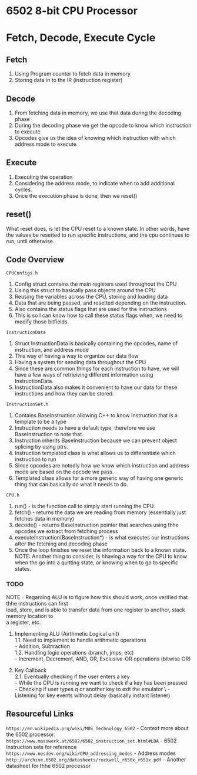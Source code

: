 # 6502 8-bit CPU Processor

# Fetch, Decode, Execute Cycle
## Fetch
1. Using Program counter to fetch data in memory
2. Storing data in to the IR (instruction register)

## Decode
1. From fetching data in memory, we use that data during the decoding phase
2. During the decoding phase we get the opcode to know which instruction to execute
3. Opcodes give us the idea of knowing which instruction with which address mode to execute


## Execute
1. Executing the operation
2. Considering the address mode, to indicate when to add additional cycles.
3. Once the execution phase is done, then we reset()


## reset()
What reset does, is let the CPU reset to a known state. In other words,
have the values be resetted to run specific instructions, and the cpu continues to run,
until otherwise.



## Code Overview
`CPUConfigs.h`
1. Config struct contains the main registers used throughout the CPU
2. Using this struct to basically pass objects around the CPU
3. Reusing the variables across the CPU, storing and loading data
4. Data that are being passed, and resetted depending on the instruction.
5. Also contains the status flags that are used for the instructions
6. This is so I can know how to call these status flags when, we need to modify those bitfields.

`InstructionData`
1. Struct InstructionData is basically containing the opcodes, name of instruction, and address mode
2. This way of having a way to organize our data flow
3. Having a system for sending data throughout the CPU
4. Since these are common things for each instruction to have, we will have a few ways of retrieiving different information using InstructionData.
5. InstructionData also makes it convenient to have our data for these instructions and how they can be stored.

`InstructionSet.h`
1. Contains BaseInstruction allowing C++ to know Instruction that is a template to be a type
2. Instruction needs to have a default type, therefore we use BaseInstruction to note that.
3. Instruction inherits BaseInstruction because we can prevent object splicing by using ptrs.
4. Instruction templated class is what allows us to differentiate which instruction to run
5. Since opcodes are notedly how we know which instruction and address mode are based on the opcode we pass.
6. Templated class allows for a more generic way of having one generic thing that can basically do what it needs to do.

`CPU.h`
1. run() - is the function call to simply start running the CPU.
2. fetch() - returns the data we are reading from memory (essentially just fetches data in memory)
3. decode() - returns BaseInstruction pointer that searches using thhe opcodes we extract from fetching process
4. executeInstruction(BaseInstruction*) - is what executes our instructions after the fetching and decoding phase
5.  Once the loop finishes we reset the information back to a known state.
NOTE: Another thing to consider, is hhaving a way for the CPU to know when the go into a quitting state, or knowing when to go to specific states.




### TODO
NOTE - Regarding ALU is to figure how this should work, once verified that thhe instructions can first \
      load, store, and is able to transfer data from one register to another, stack memory location to \
       a register, etc.

1. Implementing ALU (Airthmetic Logical unit) \
    1.1. Need to implement to handle arithmetic operations \
        - Addition, Subtraction \
    1.2. Handling logic operations (branch, jmps, etc) \
        - Increment, Decrement, AND, OR, Exclusive-OR operations (bitwise OR)

2. Key Callback \
    2.1. Eventually checking if the user enters a key \
        - While the CPU is running we want to check if a key has been pressed \
        - Checking if user types q or another key to exit the emulator \ 
        - Listening for key events without delay (basically instant listener)


## Resourceful Links
`https://en.wikipedia.org/wiki/MOS_Technology_6502` - Context more about the 6502 processor.
`https://www.masswerk.at/6502/6502_instruction_set.html#LDA` - 6502 Instruction sets for reference
`https://www.nesdev.org/wiki/CPU_addressing_modes` - Address modes
`http://archive.6502.org/datasheets/rockwell_r650x_r651x.pdf` - Another datasheet for thhe 6502 processor